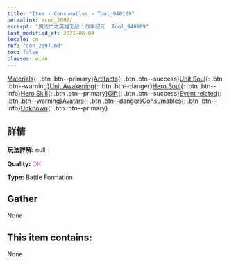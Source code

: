 ```yaml
---
title: "Item - Consumables - Tool_940109"
permalink: /con_2097/
excerpt: "魔法门之英雄无敌：战争纪元  Tool_940109"
last_modified_at: 2021-08-04
locale: cn
ref: "con_2097.md"
toc: false
classes: wide
---
```

 [Materials](/ItemsCN/){: .btn .btn--primary}[Artifacts](/ItemsCN/Artifacts/){: .btn .btn--success}[Unit Soul](/ItemsCN/UnitSoul/){: .btn .btn--warning}[Unit Awakening](/ItemsCN/UnitAwakening/){: .btn .btn--danger}[Hero Soul](/ItemsCN/HeroSoul/){: .btn .btn--info}[Hero Skill](/ItemsCN/HeroSkill/){: .btn .btn--primary}[Gift](/ItemsCN/Gift/){: .btn .btn--success}[Event related](/ItemsCN/Events/){: .btn .btn--warning}[Avatars](/ItemsCN/Avatars/){: .btn .btn--danger}[Consumables](/ItemsCN/Consumables/){: .btn .btn--info}[Unknown](/ItemsCN/Unknown/){: .btn .btn--primary}

## 詳情
 **玩法詳解:** null

 **Quality:** <span style="color: #DA70D6">OK</span>

 **Type:** Battle Formation

## Gather

  None

## This item contains:

  None

